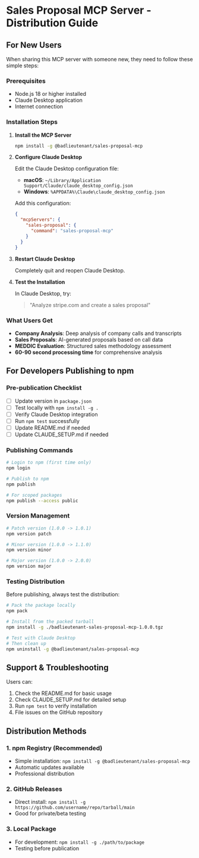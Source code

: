 # Sales Proposal MCP Server - Distribution Guide

## For New Users

When sharing this MCP server with someone new, they need to follow these simple steps:

### Prerequisites

- Node.js 18 or higher installed
- Claude Desktop application
- Internet connection

### Installation Steps

1. **Install the MCP Server**
   ```bash
   npm install -g @badlieutenant/sales-proposal-mcp
   ```

2. **Configure Claude Desktop**
   
   Edit the Claude Desktop configuration file:
   - **macOS**: `~/Library/Application Support/Claude/claude_desktop_config.json`
   - **Windows**: `%APPDATA%\Claude\claude_desktop_config.json`

   Add this configuration:
   ```json
   {
     "mcpServers": {
       "sales-proposal": {
         "command": "sales-proposal-mcp"
       }
     }
   }
   ```

3. **Restart Claude Desktop**
   
   Completely quit and reopen Claude Desktop.

4. **Test the Installation**
   
   In Claude Desktop, try: 
   > "Analyze stripe.com and create a sales proposal"

### What Users Get

- **Company Analysis**: Deep analysis of company calls and transcripts
- **Sales Proposals**: AI-generated proposals based on call data
- **MEDDIC Evaluation**: Structured sales methodology assessment
- **60-90 second processing time** for comprehensive analysis

## For Developers Publishing to npm

### Pre-publication Checklist

- [ ] Update version in `package.json`
- [ ] Test locally with `npm install -g .`
- [ ] Verify Claude Desktop integration
- [ ] Run `npm test` successfully
- [ ] Update README.md if needed
- [ ] Update CLAUDE_SETUP.md if needed

### Publishing Commands

```bash
# Login to npm (first time only)
npm login

# Publish to npm
npm publish

# For scoped packages
npm publish --access public
```

### Version Management

```bash
# Patch version (1.0.0 -> 1.0.1)
npm version patch

# Minor version (1.0.0 -> 1.1.0)
npm version minor

# Major version (1.0.0 -> 2.0.0)
npm version major
```

### Testing Distribution

Before publishing, always test the distribution:

```bash
# Pack the package locally
npm pack

# Install from the packed tarball
npm install -g ./badlieutenant-sales-proposal-mcp-1.0.0.tgz

# Test with Claude Desktop
# Then clean up
npm uninstall -g @badlieutenant/sales-proposal-mcp
```

## Support & Troubleshooting

Users can:
1. Check the README.md for basic usage
2. Check CLAUDE_SETUP.md for detailed setup
3. Run `npm test` to verify installation
4. File issues on the GitHub repository

## Distribution Methods

### 1. npm Registry (Recommended)
- Simple installation: `npm install -g @badlieutenant/sales-proposal-mcp`
- Automatic updates available
- Professional distribution

### 2. GitHub Releases
- Direct install: `npm install -g https://github.com/username/repo/tarball/main`
- Good for private/beta testing

### 3. Local Package
- For development: `npm install -g ./path/to/package`
- Testing before publication 